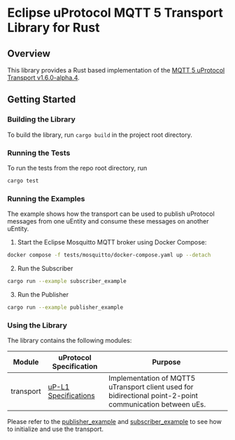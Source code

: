 # Eclipse uProtocol MQTT 5 Transport Library for Rust

## Overview

This library provides a Rust based implementation of the [MQTT 5 uProtocol Transport v1.6.0-alpha.4](https://github.com/eclipse-uprotocol/up-spec/blob/v1.6.0-alpha.4/up-l1/mqtt_5.adoc).

## Getting Started

### Building the Library

To build the library, run `cargo build` in the project root directory.

### Running the Tests

To run the tests from the repo root directory, run
```bash
cargo test
```

### Running the Examples

The example shows how the transport can be used to publish uProtocol messages from one uEntity and consume these messages on another uEntity.

1. Start the Eclipse Mosquitto MQTT broker using Docker Compose:

```bash
docker compose -f tests/mosquitto/docker-compose.yaml up --detach
```

2. Run the Subscriber

```bash
cargo run --example subscriber_example
```

3. Run the Publisher

```bash
cargo run --example publisher_example
```

### Using the Library

The library contains the following modules:

| Module    | uProtocol Specification                                                                                 | Purpose                                                                                                   |
| --------- | ------------------------------------------------------------------------------------------------------- | --------------------------------------------------------------------------------------------------------- |
| transport | [uP-L1 Specifications](https://github.com/eclipse-uprotocol/uprotocol-spec/blob/main/up-l1/README.adoc) | Implementation of MQTT5 uTransport client used for bidirectional point-2-point communication between uEs. |

Please refer to the [publisher_example](/examples/publisher_example.rs) and [subscriber_example](/examples/subscriber_example.rs) to see how to initialize and use the transport.
